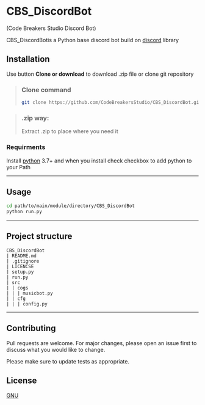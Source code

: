 # CBS_DiscordBot
(Code Breakers Studio Discord Bot)

CBS_DiscordBotis a Python base discord bot build on [discord](https://discordpy.readthedocs.io) library

## Installation

Use button **Clone or download** to download .zip file or clone git repository

>### Clone command
>```bash
>git clone https://github.com/CodeBreakersStudio/CBS_DiscordBot.git
>```

>### .zip way:
>Extract .zip to place where you need it

### Requirments
Install [python](https://www.python.org/downloads/) 3.7+ and when you install check checkbox to add python to your Path

---
## Usage
```bash
cd path/to/main/module/directory/CBS_DiscordBot
python run.py
```

---
## Project structure
```
CBS_DiscordBot
| README.md
| .gitignore
| LICENCSE
| setup.py
| run.py
| src
| | cogs
| | | musicbot.py
| | cfg
| | | config.py
```

---
## Contributing
Pull requests are welcome. For major changes, please open an issue first to discuss what you would like to change.

Please make sure to update tests as appropriate.

## License
[GNU](https://choosealicense.com/licenses/gpl-3.0/)